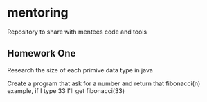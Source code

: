 # mentoring
Repository to share with mentees code and tools

## Homework One
Research the size of each primive data type in java

Create a program that ask for a number and return that fibonacci(n) example, if I type 33 I'll get fibonacci(33)

